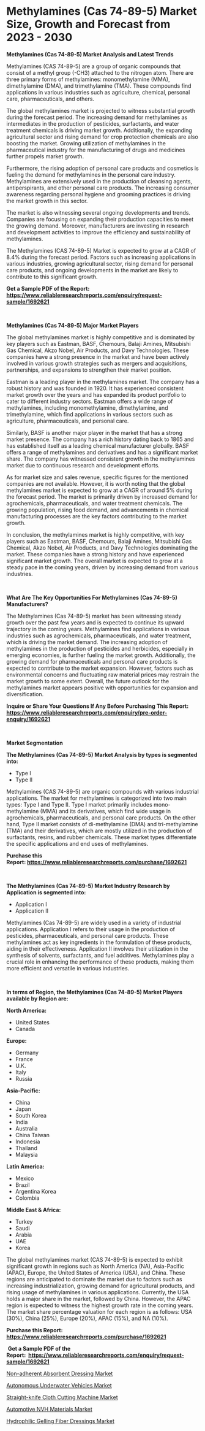 <p><h1>Methylamines (Cas 74-89-5) Market Size, Growth and Forecast from 2023 - 2030</h1></p><p><strong>Methylamines (Cas 74-89-5) Market Analysis and Latest Trends</strong></p>
<p><p>Methylamines (CAS 74-89-5) are a group of organic compounds that consist of a methyl group (-CH3) attached to the nitrogen atom. There are three primary forms of methylamines: monomethylamine (MMA), dimethylamine (DMA), and trimethylamine (TMA). These compounds find applications in various industries such as agriculture, chemical, personal care, pharmaceuticals, and others.</p><p>The global methylamines market is projected to witness substantial growth during the forecast period. The increasing demand for methylamines as intermediates in the production of pesticides, surfactants, and water treatment chemicals is driving market growth. Additionally, the expanding agricultural sector and rising demand for crop protection chemicals are also boosting the market. Growing utilization of methylamines in the pharmaceutical industry for the manufacturing of drugs and medicines further propels market growth.</p><p>Furthermore, the rising adoption of personal care products and cosmetics is fueling the demand for methylamines in the personal care industry. Methylamines are extensively used in the production of cleansing agents, antiperspirants, and other personal care products. The increasing consumer awareness regarding personal hygiene and grooming practices is driving the market growth in this sector.</p><p>The market is also witnessing several ongoing developments and trends. Companies are focusing on expanding their production capacities to meet the growing demand. Moreover, manufacturers are investing in research and development activities to improve the efficiency and sustainability of methylamines.</p><p>The Methylamines (CAS 74-89-5) Market is expected to grow at a CAGR of 8.4% during the forecast period. Factors such as increasing applications in various industries, growing agricultural sector, rising demand for personal care products, and ongoing developments in the market are likely to contribute to this significant growth.</p></p>
<p><strong>Get a Sample PDF of the Report:&nbsp; <a href="https://www.reliableresearchreports.com/enquiry/request-sample/1692621">https://www.reliableresearchreports.com/enquiry/request-sample/1692621</a></strong></p>
<p>&nbsp;</p>
<p><strong>Methylamines (Cas 74-89-5) Major Market Players</strong></p>
<p><p>The global methylamines market is highly competitive and is dominated by key players such as Eastman, BASF, Chemours, Balaji Amines, Mitsubishi Gas Chemical, Akzo Nobel, Air Products, and Davy Technologies. These companies have a strong presence in the market and have been actively involved in various growth strategies such as mergers and acquisitions, partnerships, and expansions to strengthen their market position.</p><p>Eastman is a leading player in the methylamines market. The company has a robust history and was founded in 1920. It has experienced consistent market growth over the years and has expanded its product portfolio to cater to different industry sectors. Eastman offers a wide range of methylamines, including monomethylamine, dimethylamine, and trimethylamine, which find applications in various sectors such as agriculture, pharmaceuticals, and personal care.</p><p>Similarly, BASF is another major player in the market that has a strong market presence. The company has a rich history dating back to 1865 and has established itself as a leading chemical manufacturer globally. BASF offers a range of methylamines and derivatives and has a significant market share. The company has witnessed consistent growth in the methylamines market due to continuous research and development efforts.</p><p>As for market size and sales revenue, specific figures for the mentioned companies are not available. However, it is worth noting that the global methylamines market is expected to grow at a CAGR of around 5% during the forecast period. The market is primarily driven by increased demand for agrochemicals, pharmaceuticals, and water treatment chemicals. The growing population, rising food demand, and advancements in chemical manufacturing processes are the key factors contributing to the market growth.</p><p>In conclusion, the methylamines market is highly competitive, with key players such as Eastman, BASF, Chemours, Balaji Amines, Mitsubishi Gas Chemical, Akzo Nobel, Air Products, and Davy Technologies dominating the market. These companies have a strong history and have experienced significant market growth. The overall market is expected to grow at a steady pace in the coming years, driven by increasing demand from various industries.</p></p>
<p>&nbsp;</p>
<p><strong>What Are The Key Opportunities For Methylamines (Cas 74-89-5) Manufacturers?</strong></p>
<p><p>The Methylamines (Cas 74-89-5) market has been witnessing steady growth over the past few years and is expected to continue its upward trajectory in the coming years. Methylamines find applications in various industries such as agrochemicals, pharmaceuticals, and water treatment, which is driving the market demand. The increasing adoption of methylamines in the production of pesticides and herbicides, especially in emerging economies, is further fueling the market growth. Additionally, the growing demand for pharmaceuticals and personal care products is expected to contribute to the market expansion. However, factors such as environmental concerns and fluctuating raw material prices may restrain the market growth to some extent. Overall, the future outlook for the methylamines market appears positive with opportunities for expansion and diversification.</p></p>
<p><strong>Inquire or Share Your Questions If Any Before Purchasing This Report: <a href="https://www.reliableresearchreports.com/enquiry/pre-order-enquiry/1692621">https://www.reliableresearchreports.com/enquiry/pre-order-enquiry/1692621</a></strong></p>
<p>&nbsp;</p>
<p><strong>Market Segmentation</strong></p>
<p><strong>The Methylamines (Cas 74-89-5) Market Analysis by types is segmented into:</strong></p>
<p><ul><li>Type I</li><li>Type II</li></ul></p>
<p><p>Methylamines (CAS 74-89-5) are organic compounds with various industrial applications. The market for methylamines is categorized into two main types: Type I and Type II. Type I market primarily includes mono-methylamine (MMA) and its derivatives, which find wide usage in agrochemicals, pharmaceuticals, and personal care products. On the other hand, Type II market consists of di-methylamine (DMA) and tri-methylamine (TMA) and their derivatives, which are mostly utilized in the production of surfactants, resins, and rubber chemicals. These market types differentiate the specific applications and end uses of methylamines.</p></p>
<p><strong>Purchase this Report:&nbsp;<a href="https://www.reliableresearchreports.com/purchase/1692621">https://www.reliableresearchreports.com/purchase/1692621</a></strong></p>
<p>&nbsp;</p>
<p><strong>The Methylamines (Cas 74-89-5) Market Industry Research by Application is segmented into:</strong></p>
<p><ul><li>Application I</li><li>Application II</li></ul></p>
<p><p>Methylamines (Cas 74-89-5) are widely used in a variety of industrial applications. Application I refers to their usage in the production of pesticides, pharmaceuticals, and personal care products. These methylamines act as key ingredients in the formulation of these products, aiding in their effectiveness. Application II involves their utilization in the synthesis of solvents, surfactants, and fuel additives. Methylamines play a crucial role in enhancing the performance of these products, making them more efficient and versatile in various industries.</p></p>
<p>&nbsp;</p>
<p><strong>In terms of Region, the Methylamines (Cas 74-89-5) Market Players available by Region are:</strong></p>
<p>
    <p> <strong> North America: </strong>
        <ul>
            <li>United States</li>
            <li>Canada</li>
        </ul>
        </p> 
    <p> <strong> Europe: </strong>
        <ul>
            <li>Germany</li>
            <li>France</li>
            <li>U.K.</li>
            <li>Italy</li>
            <li>Russia</li>
        </ul>
        </p> 
    <p> <strong> Asia-Pacific: </strong>
        <ul>
            <li>China</li>
            <li>Japan</li>
            <li>South Korea</li>
            <li>India</li>
            <li>Australia</li>
            <li>China Taiwan</li>
            <li>Indonesia</li>
            <li>Thailand</li>
            <li>Malaysia</li>
        </ul>
        </p> 
    <p> <strong> Latin America: </strong>
        <ul>
            <li>Mexico</li>
            <li>Brazil</li>
            <li>Argentina Korea</li>
            <li>Colombia</li>
        </ul>
        </p> 
    <p> <strong> Middle East & Africa: </strong>
        <ul>
            <li>Turkey</li>
            <li>Saudi</li>
            <li>Arabia</li>
            <li>UAE</li>
            <li>Korea</li>
        </ul>
    </p>
    </p>
<p><p>The global methylamines market (CAS 74-89-5) is expected to exhibit significant growth in regions such as North America (NA), Asia-Pacific (APAC), Europe, the United States of America (USA), and China. These regions are anticipated to dominate the market due to factors such as increasing industrialization, growing demand for agricultural products, and rising usage of methylamines in various applications. Currently, the USA holds a major share in the market, followed by China. However, the APAC region is expected to witness the highest growth rate in the coming years. The market share percentage valuation for each region is as follows: USA (30%), China (25%), Europe (20%), APAC (15%), and NA (10%).</p></p>
<p><strong>Purchase this Report: <a href="https://www.reliableresearchreports.com/purchase/1692621">https://www.reliableresearchreports.com/purchase/1692621</a></strong></p>
<p>&nbsp;<strong>Get a Sample PDF of the Report:&nbsp;&nbsp;<a href="https://www.reliableresearchreports.com/enquiry/request-sample/1692621">https://www.reliableresearchreports.com/enquiry/request-sample/1692621</a></strong></p>
<p><strong></strong></p>
<p><p><a href="https://medium.com/@besaagolli28/non-adherent-absorbent-dressing-market-insights-into-market-cagr-market-trends-and-growth-39971e18d350">Non-adherent Absorbent Dressing Market</a></p><p><a href="https://www.linkedin.com/pulse/autonomous-underwater-vehicles-market-size-growth-forecast-iz9ge/">Autonomous Underwater Vehicles Market</a></p><p><a href="https://github.com/amae102299/Market-Research-Report-List-1/blob/main/straight-knife-cloth-cutting-machine-market.md">Straight-knife Cloth Cutting Machine Market</a></p><p><a href="https://www.linkedin.com/pulse/automotive-nvh-materials-market-size-share-amp-trends-analysis-aeqke/">Automotive NVH Materials Market</a></p><p><a href="https://medium.com/@yjwzfixtb68151/hydrophilic-gelling-fiber-dressings-market-report-reveals-the-latest-trends-and-growth-6971014608ec">Hydrophilic Gelling Fiber Dressings Market</a></p></p>